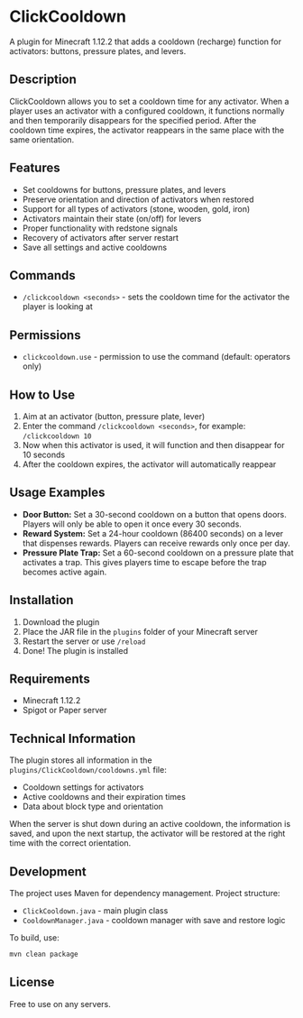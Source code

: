 # ClickCooldown

A plugin for Minecraft 1.12.2 that adds a cooldown (recharge) function for activators: buttons, pressure plates, and levers.

## Description

ClickCooldown allows you to set a cooldown time for any activator. When a player uses an activator with a configured cooldown, it functions normally and then temporarily disappears for the specified period. After the cooldown time expires, the activator reappears in the same place with the same orientation.

## Features

- Set cooldowns for buttons, pressure plates, and levers
- Preserve orientation and direction of activators when restored
- Support for all types of activators (stone, wooden, gold, iron)
- Activators maintain their state (on/off) for levers
- Proper functionality with redstone signals
- Recovery of activators after server restart
- Save all settings and active cooldowns

## Commands

- `/clickcooldown <seconds>` - sets the cooldown time for the activator the player is looking at

## Permissions

- `clickcooldown.use` - permission to use the command (default: operators only)

## How to Use

1. Aim at an activator (button, pressure plate, lever)
2. Enter the command `/clickcooldown <seconds>`, for example: `/clickcooldown 10`
3. Now when this activator is used, it will function and then disappear for 10 seconds
4. After the cooldown expires, the activator will automatically reappear

## Usage Examples

- **Door Button:** Set a 30-second cooldown on a button that opens doors. Players will only be able to open it once every 30 seconds.
- **Reward System:** Set a 24-hour cooldown (86400 seconds) on a lever that dispenses rewards. Players can receive rewards only once per day.
- **Pressure Plate Trap:** Set a 60-second cooldown on a pressure plate that activates a trap. This gives players time to escape before the trap becomes active again.

## Installation

1. Download the plugin
2. Place the JAR file in the `plugins` folder of your Minecraft server
3. Restart the server or use `/reload`
4. Done! The plugin is installed

## Requirements

- Minecraft 1.12.2
- Spigot or Paper server

## Technical Information

The plugin stores all information in the `plugins/ClickCooldown/cooldowns.yml` file:
- Cooldown settings for activators
- Active cooldowns and their expiration times
- Data about block type and orientation

When the server is shut down during an active cooldown, the information is saved, and upon the next startup, the activator will be restored at the right time with the correct orientation.

## Development

The project uses Maven for dependency management. Project structure:
- `ClickCooldown.java` - main plugin class
- `CooldownManager.java` - cooldown manager with save and restore logic

To build, use:
```bash
mvn clean package
```

## License

Free to use on any servers.
